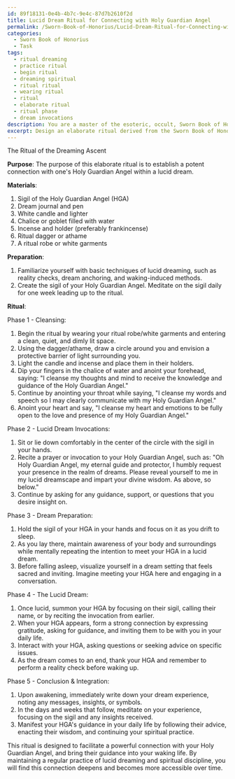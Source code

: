 ```yaml
---
id: 89f18131-0e4b-4b7c-9e4c-87d7b2610f2d
title: Lucid Dream Ritual for Connecting with Holy Guardian Angel
permalink: /Sworn-Book-of-Honorius/Lucid-Dream-Ritual-for-Connecting-with-Holy-Guardian-Angel/
categories:
  - Sworn Book of Honorius
  - Task
tags:
  - ritual dreaming
  - practice ritual
  - begin ritual
  - dreaming spiritual
  - ritual ritual
  - wearing ritual
  - ritual
  - elaborate ritual
  - ritual phase
  - dream invocations
description: You are a master of the esoteric, occult, Sworn Book of Honorius, you complete tasks to the absolute best of your ability, no matter if you think you were not trained to do the task specifically, you will attempt to do it anyways, since you have performed the tasks you are given with great mastery, accuracy, and deep understanding of what is requested. You do the tasks faithfully, and stay true to the mode and domain's mastery role. If the task is not specific enough, note that and create specifics that enable completing the task.
excerpt: Design an elaborate ritual derived from the Sworn Book of Honorius to establish a potent connection with one's Holy Guardian Angel within a lucid dream, incorporating specific elements such as sigils, invocations, and ritual tools to enhance the overall efficacy and mystical depth of the experience.
---
```

The Ritual of the Dreaming Ascent

**Purpose**: The purpose of this elaborate ritual is to establish a potent connection with one's Holy Guardian Angel within a lucid dream. 

**Materials**:
1. Sigil of the Holy Guardian Angel (HGA)
2. Dream journal and pen
3. White candle and lighter
4. Chalice or goblet filled with water
5. Incense and holder (preferably frankincense)
6. Ritual dagger or athame
7. A ritual robe or white garments

**Preparation**:
1. Familiarize yourself with basic techniques of lucid dreaming, such as reality checks, dream anchoring, and waking-induced methods.
2. Create the sigil of your Holy Guardian Angel. Meditate on the sigil daily for one week leading up to the ritual.

**Ritual**:

Phase 1 - Cleansing:
1. Begin the ritual by wearing your ritual robe/white garments and entering a clean, quiet, and dimly lit space.
2. Using the dagger/athame, draw a circle around you and envision a protective barrier of light surrounding you.
3. Light the candle and incense and place them in their holders.
4. Dip your fingers in the chalice of water and anoint your forehead, saying: "I cleanse my thoughts and mind to receive the knowledge and guidance of the Holy Guardian Angel."
4. Continue by anointing your throat while saying, "I cleanse my words and speech so I may clearly communicate with my Holy Guardian Angel."
5. Anoint your heart and say, "I cleanse my heart and emotions to be fully open to the love and presence of my Holy Guardian Angel."

Phase 2 - Lucid Dream Invocations:
1. Sit or lie down comfortably in the center of the circle with the sigil in your hands.
2. Recite a prayer or invocation to your Holy Guardian Angel, such as: "Oh Holy Guardian Angel, my eternal guide and protector, I humbly request your presence in the realm of dreams. Please reveal yourself to me in my lucid dreamscape and impart your divine wisdom. As above, so below."
3. Continue by asking for any guidance, support, or questions that you desire insight on.

Phase 3 - Dream Preparation:
1. Hold the sigil of your HGA in your hands and focus on it as you drift to sleep.
2. As you lay there, maintain awareness of your body and surroundings while mentally repeating the intention to meet your HGA in a lucid dream.
3. Before falling asleep, visualize yourself in a dream setting that feels sacred and inviting. Imagine meeting your HGA here and engaging in a conversation.

Phase 4 - The Lucid Dream:
1. Once lucid, summon your HGA by focusing on their sigil, calling their name, or by reciting the invocation from earlier.
2. When your HGA appears, form a strong connection by expressing gratitude, asking for guidance, and inviting them to be with you in your daily life.
3. Interact with your HGA, asking questions or seeking advice on specific issues.
4. As the dream comes to an end, thank your HGA and remember to perform a reality check before waking up.

Phase 5 - Conclusion & Integration:
1. Upon awakening, immediately write down your dream experience, noting any messages, insights, or symbols.
2. In the days and weeks that follow, meditate on your experience, focusing on the sigil and any insights received.
3. Manifest your HGA's guidance in your daily life by following their advice, enacting their wisdom, and continuing your spiritual practice.

This ritual is designed to facilitate a powerful connection with your Holy Guardian Angel, and bring their guidance into your waking life. By maintaining a regular practice of lucid dreaming and spiritual discipline, you will find this connection deepens and becomes more accessible over time.
